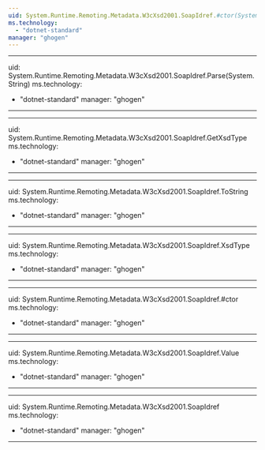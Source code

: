 ```yaml
---
uid: System.Runtime.Remoting.Metadata.W3cXsd2001.SoapIdref.#ctor(System.String)
ms.technology: 
  - "dotnet-standard"
manager: "ghogen"
---
```


---
uid: System.Runtime.Remoting.Metadata.W3cXsd2001.SoapIdref.Parse(System.String)
ms.technology: 
  - "dotnet-standard"
manager: "ghogen"
---

---
uid: System.Runtime.Remoting.Metadata.W3cXsd2001.SoapIdref.GetXsdType
ms.technology: 
  - "dotnet-standard"
manager: "ghogen"
---

---
uid: System.Runtime.Remoting.Metadata.W3cXsd2001.SoapIdref.ToString
ms.technology: 
  - "dotnet-standard"
manager: "ghogen"
---

---
uid: System.Runtime.Remoting.Metadata.W3cXsd2001.SoapIdref.XsdType
ms.technology: 
  - "dotnet-standard"
manager: "ghogen"
---

---
uid: System.Runtime.Remoting.Metadata.W3cXsd2001.SoapIdref.#ctor
ms.technology: 
  - "dotnet-standard"
manager: "ghogen"
---

---
uid: System.Runtime.Remoting.Metadata.W3cXsd2001.SoapIdref.Value
ms.technology: 
  - "dotnet-standard"
manager: "ghogen"
---

---
uid: System.Runtime.Remoting.Metadata.W3cXsd2001.SoapIdref
ms.technology: 
  - "dotnet-standard"
manager: "ghogen"
---
